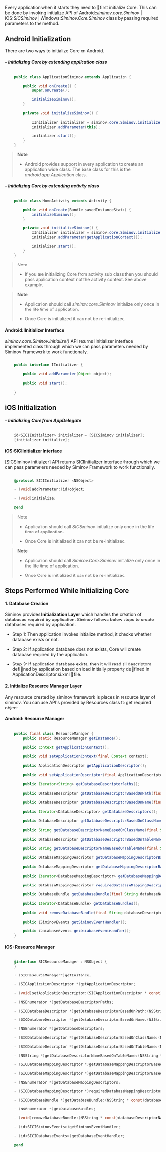 Every application when it starts they need to first initialize Core. This can be done by invoking initialize API of Android:_siminov.core.Siminov_ | iOS:_SICSiminov_ | Windows:_Siminov.Core.Siminov_ class by passing required parameters to the method.


## Android Initialization

There are two ways to initialize Core on Android.

#### - _**Initializing Core by extending application class**_

```java

    public class ApplicationSiminov extends Application {

        public void onCreate() { 
            super.onCreate();

            initializeSiminov();
        }
	
        private void initializeSiminov() {
		
            IInitializer initializer = siminov.core.Siminov.initialize();
            initializer.addParameter(this);

            initializer.start();
        }
    }

```

> **Note**
>
> - Android provides support in every application to create an application wide class. The base class for this is  the _android.app.Application_ class.


#### - _**Initializing Core by extending activity class**_

```java

    public class HomeActivity extends Activity {
	
        public void onCreate(Bundle savedInstanceState) {
            initializeSiminov();
        }

        private void initializeSiminov() {
            IInitializer initializer = siminov.core.Siminov.initialize();
            initializer.addParameter(getApplicationContext());

            initializer.start();
        }
    }

```

> Note
>
> - If you are initializing Core from activity sub class then you should pass application context not the activity context. See above example.


> **Note**
>
> - Application should call <i>siminov.core.Siminov</i> initialize only once in the life time of application.
>
> - Once Core is initialized it can not be re-initialized.


#### Android:IInitializer Interface
_siminov.core.Siminov.initialize()_ API returns IInitializer interface implemented class through which we can pass parameters needed by Siminov Framework to work functionally.


```java

    public interface IInitializer {

        public void addParameter(Object object);
	
        public void start();
	
    }

```


## iOS Initialization

#### - _**Initializing Core from AppDelegate**_

```objective-c

    id<SICIInitializer> initializer = [SICSiminov initializer];
    [initializer initialize];

```


#### iOS:SICIInitializer Interface
[SICSiminov initializer] API returns SICIInitializer interface through which we can pass parameters needed by Siminov Framework to work functionally.


```objective-c

    @protocol SICIInitializer <NSObject>

    - (void)addParameter:(id)object;

    - (void)initialize;

    @end

```


> Note
>
> - Application should call _SICSiminov_ initialize only once in the life time of application.
>
> - Once Core is initialized it can not be re-initialized.


> **Note**
>
> - Application should call _Siminov.Core.Siminov_ initialize only once in the life time of application.
>
> - Once Core is initialized it can not be re-initialized.


## Steps Performed While Initializing Core

#### 1. Database Creation
Siminov provides **Initialization Layer** which handles the creation of databases required by application. Siminov follows below steps to create databases required by application.

- Step 1: Then application invokes initialize method, it checks whether database exists or not.

- Step 2: If application database does not exists, Core will create database required by the application.

- Step 3: If application database exists, then it will read all descriptors defined by application based on load initially property defined in ApplicationDescriptor.si.xml file.

#### 2. Initialize Resource Manager Layer
Any resource created by siminov framework is places in resource layer of siminov. You can use API's provided by Resources class to get required object.


#### Android: Resource Manager

```java

    public final class ResourceManager {
        public static ResourceManager getInstance();
	
        public Context getApplicationContext();
	
        public void setApplicationContext(final Context context);
	
        public ApplicationDescriptor getApplicationDescriptor();
	
        public void setApplicationDescriptor(final ApplicationDescriptor applicationDescriptor);
	
        public Iterator<String> getDatabaseDescriptorPaths();
	
        public DatabaseDescriptor getDatabaseDescriptorBasedOnPath(final String databaseDescriptorPath);
	
        public DatabaseDescriptor getDatabaseDescriptorBasedOnName(final String databaseDescriptorName);
	
        public Iterator<DatabaseDescriptor> getDatabaseDescriptors();
	
        public DatabaseDescriptor getDatabaseDescriptorBasedOnClassName(final String className);
	
        public String getDatabaseDescriptorNameBasedOnClassName(final String className);
	
        public DatabaseDescriptor getDatabaseDescriptorBasedOnTableName(final String tableName);
	
        public String getDatabaseDescriptorNameBasedOnTableName(final String tableName);
	
        public DatabaseMappingDescriptor getDatabaseMappingDescriptorBasedOnClassName(final String className);
	
        public DatabaseMappingDescriptor getDatabaseMappingDescriptorBasedOnTableName(final String tableName);
	
        public Iterator<DatabaseMappingDescriptor> getDatabaseMappingDescriptors();
	
        public DatabaseMappingDescriptor requiredDatabaseMappingDescriptorBasedOnClassName(final String className);
	
        public DatabaseBundle getDatabaseBundle(final String databaseName);
	
        public Iterator<DatabaseBundle> getDatabaseBundles();
	
        public void removeDatabaseBundle(final String databaseDescriptorName);
	
        public ISiminovEvents getSiminovEventHandler();
	
        public IDatabaseEvents getDatabaseEventHandler();
    }
```


#### iOS: Resource Manager

```objective-c

    @interface SICResourceManager : NSObject {
    }

    + (SICResourceManager*)getInstance;

    - (SICApplicationDescriptor *)getApplicationDescriptor;

    - (void)setApplicationDescriptor:(SICApplicationDescriptor * const)applicationDescriptorInstance;

    - (NSEnumerator *)getDatabaseDescriptorPaths;

    - (SICDatabaseDescriptor *)getDatabaseDescriptorBasedOnPath:(NSString *)databaseDescriptorPath;

    - (SICDatabaseDescriptor *)getDatabaseDescriptorBasedOnName:(NSString *)databaseDescriptorName;

    - (NSEnumerator *)getDatabaseDescriptors;

    - (SICDatabaseDescriptor *)getDatabaseDescriptorBasedOnClassName:(NSString *)className;

    - (SICDatabaseDescriptor *)getDatabaseDescriptorBasedOnTableName:(NSString *)tableName;

    - (NSString *)getDatabaseDescriptorNameBasedOnTableName:(NSString *)tableName;

    - (SICDatabaseMappingDescriptor *)getDatabaseMappingDescriptorBasedOnClassName:(NSString * const)className;

    - (SICDatabaseMappingDescriptor *)getDatabaseMappingDescriptorBasedOnTableName:(NSString * const)tableName;

    - (NSEnumerator *)getDatabaseMappingDescriptors;

    - (SICDatabaseMappingDescriptor *)requiredDatabaseMappingDescriptorBasedOnClassName:(NSString * const)className;

    - (SICDatabaseBundle *)getDatabaseBundle:(NSString * const)databaseName;

    - (NSEnumerator *)getDatabaseBundles;

    - (void)removeDatabaseBundle:(NSString * const)databaseDescriptorName;

    - (id<SICISiminovEvents>)getSiminovEventHandler;

    - (id<SICIDatabaseEvents>)getDatabaseEventHandler;

    @end

```
